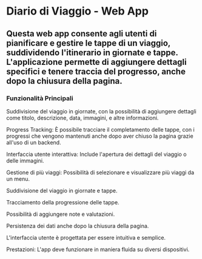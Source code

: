 # Diario di Viaggio - Web App

## Questa web app consente agli utenti di pianificare e gestire le tappe di un viaggio, suddividendo l'itinerario in giornate e tappe. L'applicazione permette di aggiungere dettagli specifici e tenere traccia del progresso, anche dopo la chiusura della pagina.

### Funzionalità Principali

Suddivisione del viaggio in giornate, con la possibilità di aggiungere dettagli come titolo, descrizione, data, immagini, e altre informazioni.

Progress Tracking: È possibile tracciare il completamento delle tappe, con i progressi che vengono mantenuti anche dopo aver chiuso la pagina grazie all'uso di un backend.

Interfaccia utente interattiva: Include l'apertura dei dettagli del viaggio o delle immagini.

Gestione di più viaggi: Possibilità di selezionare e visualizzare più viaggi da un menu.

Suddivisione del viaggio in giornate e tappe.

Tracciamento della progressione delle tappe.

Possibilità di aggiungere note e valutazioni.

Persistenza dei dati anche dopo la chiusura della pagina.

L'interfaccia utente è progettata per essere intuitiva e semplice.

Prestazioni: L'app deve funzionare in maniera fluida su diversi dispositivi.
